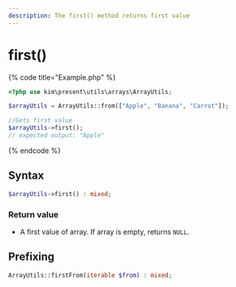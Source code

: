```yaml
---
description: The first() method returns first value
---
```


# first\(\)

{% code title="Example.php" %}
```php
<?php use kim\present\utils\arrays\ArrayUtils;

$arrayUtils = ArrayUtils::from(["Apple", "Banana", "Carrot"]);

//Gets first value
$arrayUtils->first();
// expected output: "Apple"
```
{% endcode %}

## Syntax

```php
$arrayUtils->first() : mixed;
```

### Return value

* A first value of array. If array is empty, returns `NULL`.

## Prefixing

```php
ArrayUtils::firstFrom(iterable $from) : mixed;
```

